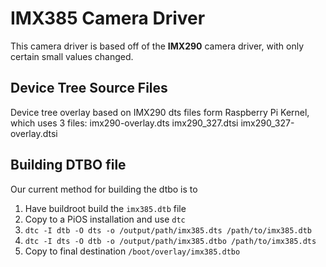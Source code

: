 # IMX385 Camera Driver

This camera driver is based off of the **IMX290** camera driver, with only certain small values changed.

## Device Tree Source Files
Device tree overlay based on IMX290 dts files form Raspberry Pi Kernel, which uses 3 files:
imx290-overlay.dts
imx290_327.dtsi
imx290_327-overlay.dtsi


## Building DTBO file

Our current method for building the dtbo is to
1. Have buildroot build the `imx385.dtb` file
2. Copy to a PiOS installation and use `dtc`
3. `dtc -I dtb -O dts -o /output/path/imx385.dts /path/to/imx385.dtb`
4. `dtc -I dts -O dtb -o /output/path/imx385.dtbo /path/to/imx385.dts`
5. Copy to final destination `/boot/overlay/imx385.dtbo`
